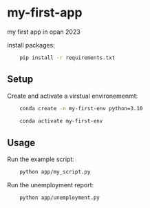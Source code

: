 # my-first-app
my first app in opan 2023

install packages:
```sh
    pip install -r requirements.txt
```


## Setup
Create and activate a virstual environemenmt:

```sh
    conda create -n my-first-env python=3.10
    
    conda activate my-first-env
``` 


## Usage

Run the example script:
```sh
    python app/my_script.py 
```

Run the unemployment report:
```sh
    python app/unemployment.py
```

